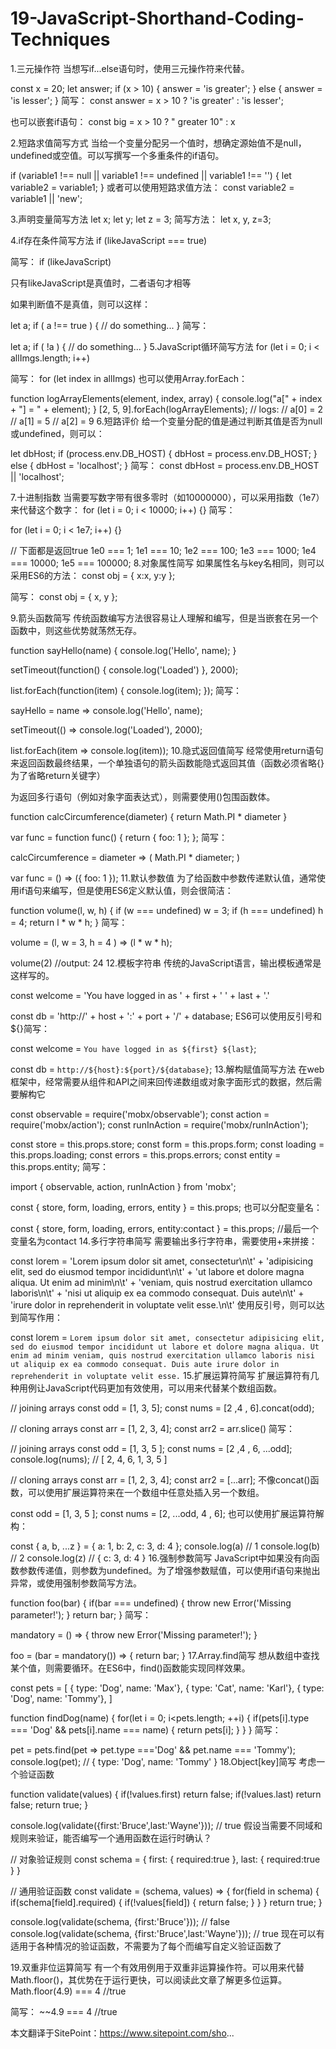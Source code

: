 # 19-JavaScript-Shorthand-Coding-Techniques

1.三元操作符
当想写if...else语句时，使用三元操作符来代替。

const x = 20;
let answer;
if (x > 10) {
    answer = 'is greater';
} else {
    answer = 'is lesser';
}
简写：
const answer = x > 10 ? 'is greater' : 'is lesser';

也可以嵌套if语句：
const big = x > 10 ? " greater 10" : x

2.短路求值简写方式
当给一个变量分配另一个值时，想确定源始值不是null，undefined或空值。可以写撰写一个多重条件的if语句。

if (variable1 !== null || variable1 !== undefined || variable1 !== '') {
     let variable2 = variable1;
}
或者可以使用短路求值方法：
const variable2 = variable1 || 'new';

3.声明变量简写方法
let x;
let y;
let z = 3;
简写方法：
let x, y, z=3;

4.if存在条件简写方法
if (likeJavaScript === true)

简写：
if (likeJavaScript)

只有likeJavaScript是真值时，二者语句才相等

如果判断值不是真值，则可以这样：

let a;
if ( a !== true ) {
// do something...
}
简写：

let a;
if ( !a ) {
// do something...
}
5.JavaScript循环简写方法
for (let i = 0; i < allImgs.length; i++)

简写：
for (let index in allImgs)
也可以使用Array.forEach：

function logArrayElements(element, index, array) {
  console.log("a[" + index + "] = " + element);
}
[2, 5, 9].forEach(logArrayElements);
// logs:
// a[0] = 2
// a[1] = 5
// a[2] = 9
6.短路评价
给一个变量分配的值是通过判断其值是否为null或undefined，则可以：

let dbHost;
if (process.env.DB_HOST) {
  dbHost = process.env.DB_HOST;
} else {
  dbHost = 'localhost';
}
简写：
const dbHost = process.env.DB_HOST || 'localhost';

7.十进制指数
当需要写数字带有很多零时（如10000000），可以采用指数（1e7）来代替这个数字：
for (let i = 0; i < 10000; i++) {}
简写：

for (let i = 0; i < 1e7; i++) {}

// 下面都是返回true
1e0 === 1;
1e1 === 10;
1e2 === 100;
1e3 === 1000;
1e4 === 10000;
1e5 === 100000;
8.对象属性简写
如果属性名与key名相同，则可以采用ES6的方法：
const obj = { x:x, y:y };

简写：
const obj = { x, y };

9.箭头函数简写
传统函数编写方法很容易让人理解和编写，但是当嵌套在另一个函数中，则这些优势就荡然无存。

function sayHello(name) {
  console.log('Hello', name);
}

setTimeout(function() {
  console.log('Loaded')
}, 2000);

list.forEach(function(item) {
  console.log(item);
});
简写：

sayHello = name => console.log('Hello', name);

setTimeout(() => console.log('Loaded'), 2000);

list.forEach(item => console.log(item));
10.隐式返回值简写
经常使用return语句来返回函数最终结果，一个单独语句的箭头函数能隐式返回其值（函数必须省略{}为了省略return关键字）

为返回多行语句（例如对象字面表达式），则需要使用()包围函数体。

function calcCircumference(diameter) {
  return Math.PI * diameter
}

var func = function func() {
  return { foo: 1 };
};
简写：

calcCircumference = diameter => (
  Math.PI * diameter;
)

var func = () => ({ foo: 1 });
11.默认参数值
为了给函数中参数传递默认值，通常使用if语句来编写，但是使用ES6定义默认值，则会很简洁：

function volume(l, w, h) {
  if (w === undefined)
    w = 3;
  if (h === undefined)
    h = 4;
  return l * w * h;
}
简写：

volume = (l, w = 3, h = 4 ) => (l * w * h);

volume(2) //output: 24
12.模板字符串
传统的JavaScript语言，输出模板通常是这样写的。

const welcome = 'You have logged in as ' + first + ' ' + last + '.'

const db = 'http://' + host + ':' + port + '/' + database;
ES6可以使用反引号和${}简写：

const welcome = `You have logged in as ${first} ${last}`;

const db = `http://${host}:${port}/${database}`;
13.解构赋值简写方法
在web框架中，经常需要从组件和API之间来回传递数组或对象字面形式的数据，然后需要解构它

const observable = require('mobx/observable');
const action = require('mobx/action');
const runInAction = require('mobx/runInAction');

const store = this.props.store;
const form = this.props.form;
const loading = this.props.loading;
const errors = this.props.errors;
const entity = this.props.entity;
简写：

import { observable, action, runInAction } from 'mobx';

const { store, form, loading, errors, entity } = this.props;
也可以分配变量名：

const { store, form, loading, errors, entity:contact } = this.props;
//最后一个变量名为contact
14.多行字符串简写
需要输出多行字符串，需要使用+来拼接：

const lorem = 'Lorem ipsum dolor sit amet, consectetur\n\t'
    + 'adipisicing elit, sed do eiusmod tempor incididunt\n\t'
    + 'ut labore et dolore magna aliqua. Ut enim ad minim\n\t'
    + 'veniam, quis nostrud exercitation ullamco laboris\n\t'
    + 'nisi ut aliquip ex ea commodo consequat. Duis aute\n\t'
    + 'irure dolor in reprehenderit in voluptate velit esse.\n\t'
使用反引号，则可以达到简写作用：

const lorem = `Lorem ipsum dolor sit amet, consectetur
    adipisicing elit, sed do eiusmod tempor incididunt
    ut labore et dolore magna aliqua. Ut enim ad minim
    veniam, quis nostrud exercitation ullamco laboris
    nisi ut aliquip ex ea commodo consequat. Duis aute
    irure dolor in reprehenderit in voluptate velit esse.`
15.扩展运算符简写
扩展运算符有几种用例让JavaScript代码更加有效使用，可以用来代替某个数组函数。

// joining arrays
const odd = [1, 3, 5];
const nums = [2 ,4 , 6].concat(odd);

// cloning arrays
const arr = [1, 2, 3, 4];
const arr2 = arr.slice()
简写：

// joining arrays
const odd = [1, 3, 5 ];
const nums = [2 ,4 , 6, ...odd];
console.log(nums); // [ 2, 4, 6, 1, 3, 5 ]

// cloning arrays
const arr = [1, 2, 3, 4];
const arr2 = [...arr];
不像concat()函数，可以使用扩展运算符来在一个数组中任意处插入另一个数组。

const odd = [1, 3, 5 ];
const nums = [2, ...odd, 4 , 6];
也可以使用扩展运算符解构：

const { a, b, ...z } = { a: 1, b: 2, c: 3, d: 4 };
console.log(a) // 1
console.log(b) // 2
console.log(z) // { c: 3, d: 4 }
16.强制参数简写
JavaScript中如果没有向函数参数传递值，则参数为undefined。为了增强参数赋值，可以使用if语句来抛出异常，或使用强制参数简写方法。

function foo(bar) {
  if(bar === undefined) {
    throw new Error('Missing parameter!');
  }
  return bar;
}
简写：

mandatory = () => {
  throw new Error('Missing parameter!');
}

foo = (bar = mandatory()) => {
  return bar;
}
17.Array.find简写
想从数组中查找某个值，则需要循环。在ES6中，find()函数能实现同样效果。

const pets = [
  { type: 'Dog', name: 'Max'},
  { type: 'Cat', name: 'Karl'},
  { type: 'Dog', name: 'Tommy'},
]

function findDog(name) {
  for(let i = 0; i<pets.length; ++i) {
    if(pets[i].type === 'Dog' && pets[i].name === name) {
      return pets[i];
    }
  }
}
简写：

pet = pets.find(pet => pet.type ==='Dog' && pet.name === 'Tommy');
console.log(pet); // { type: 'Dog', name: 'Tommy' }
18.Object[key]简写
考虑一个验证函数

function validate(values) {
  if(!values.first)
    return false;
  if(!values.last)
    return false;
  return true;
}

console.log(validate({first:'Bruce',last:'Wayne'})); // true
假设当需要不同域和规则来验证，能否编写一个通用函数在运行时确认？

// 对象验证规则
const schema = {
  first: {
    required:true
  },
  last: {
    required:true
  }
}

// 通用验证函数
const validate = (schema, values) => {
  for(field in schema) {
    if(schema[field].required) {
      if(!values[field]) {
        return false;
      }
    }
  }
  return true;
}


console.log(validate(schema, {first:'Bruce'})); // false
console.log(validate(schema, {first:'Bruce',last:'Wayne'})); // true
现在可以有适用于各种情况的验证函数，不需要为了每个而编写自定义验证函数了

19.双重非位运算简写
有一个有效用例用于双重非运算操作符。可以用来代替Math.floor()，其优势在于运行更快，可以阅读此文章了解更多位运算。
Math.floor(4.9) === 4 //true

简写：
~~4.9 === 4 //true

本文翻译于SitePoint：https://www.sitepoint.com/sho...

